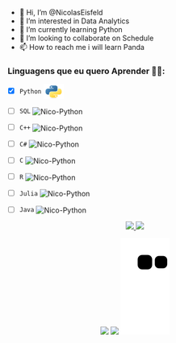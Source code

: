 - 👋 Hi, I’m @NicolasEisfeld
- 👀 I’m interested in Data Analytics
- 🌱 I’m currently learning Python
- 💞️ I’m looking to collaborate on Schedule  
- 📫 How to reach me i will learn Panda

### Linguagens que eu quero **Aprender**	:man_technologist::
- [x] ```Python``` <img align="center" alt="Nico-Python" height="30" width="40" src="https://raw.githubusercontent.com/devicons/devicon/master/icons/python/python-original.svg">
- [ ] ```SQL``` <img align="center" alt="Nico-Python" height="30" width="40" src="https://cdn.jsdelivr.net/gh/devicons/devicon/icons/mysql/mysql-original.svg" />
- [ ] ```C++``` <img align="center" alt="Nico-Python" height="30" width="40" src="https://cdn.jsdelivr.net/gh/devicons/devicon/icons/cplusplus/cplusplus-original.svg" />
- [ ] ```C#``` <img align="center" alt="Nico-Python" height="30" width="40" src="https://cdn.jsdelivr.net/gh/devicons/devicon/icons/csharp/csharp-original.svg" />
- [ ] ```C``` <img align="center" alt="Nico-Python" height="30" width="40" src="https://cdn.jsdelivr.net/gh/devicons/devicon/icons/c/c-original.svg" />
- [ ] ```R``` <img align="center" alt="Nico-Python" height="30" width="40" src="https://cdn.jsdelivr.net/gh/devicons/devicon/icons/r/r-original.svg" />
- [ ] ```Julia``` <img align="center" alt="Nico-Python" height="30" width="40" src="https://cdn.jsdelivr.net/gh/devicons/devicon/icons/julia/julia-original.svg" />
- [ ] ```Java``` <img align="center" alt="Nico-Python" height="30" width="40" src="https://cdn.jsdelivr.net/gh/devicons/devicon/icons/java/java-original.svg" />

 
 
<div align="center">
  <a href="https://www.instagram.com/nico_eisfeld">
  <img height="180em" src="https://github-readme-stats.vercel.app/api?username=NicolasEisfeld&show_icons=true&theme=dark&include_all_commits=true&count_private=true"/>
  <img height="180em" src="https://github-readme-stats.vercel.app/api/top-langs/?username=NicolasEisfeld&layout=compact&langs_count=7&theme=dark"/>
    
<a href="https://instagram.com/nico_eisfeld" target="_blank"><img src="https://img.shields.io/badge/-Instagram-%23E4405F?style=for-the-badge&logo=instagram&logoColor=black" target="_blank"></a>
<a href="https://www.linkedin.com/in/nicolas-eisfeld-08796a191/" target="_blank"><img src="https://img.shields.io/badge/LinkedIn-0077B5?style=for-the-badge&logo=linkedin&logoColor=white" target="_blank"></a>
![Snake animation](https://github.com/rafaballerini/rafaballerini/blob/output/github-contribution-grid-snake.svg)
 



